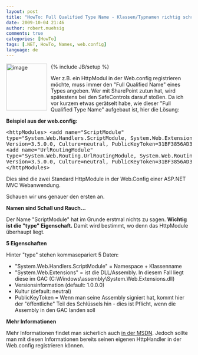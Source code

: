 ```yaml
---
layout: post
title: "HowTo: Full Qualified Type Name - Klassen/Typnamen richtig schreiben"
date: 2009-10-04 21:46
author: robert.muehsig
comments: true
categories: [HowTo]
tags: [.NET, HowTo, Names, web.config]
language: de
---
```

{% include JB/setup %}
<a href="{{BASE_PATH}}/assets/wp-images/image831.png"><img style="border-right: 0px; border-top: 0px; margin: 0px 10px 0px 0px; border-left: 0px; border-bottom: 0px" height="127" alt="image" src="{{BASE_PATH}}/assets/wp-images/image_thumb16.png" width="111" align="left" border="0"></a>  <p>Wer z.B. ein HttpModul in der Web.config registrieren möchte, muss immer den "Full Qualified Name" eines Types angeben. Wer mit SharePoint zutun hat, wird spätestens bei den SafeControls darauf stoßen. Da ich vor kurzem etwas gerätselt habe, wie dieser "Full Qualified Type Name" aufgebaut ist, hier die Lösung:</p><p><strong>Beispiel aus der web.config:</strong></p> <div class="wlWriterSmartContent" id="scid:812469c5-0cb0-4c63-8c15-c81123a09de7:2db2f2cf-16d1-44d1-bf1c-393004204787" style="padding-right: 0px; display: inline; padding-left: 0px; float: none; padding-bottom: 0px; margin: 0px; padding-top: 0px"><pre name="code" class="c#">		&lt;httpModules&gt;
			&lt;add name="ScriptModule" type="System.Web.Handlers.ScriptModule, System.Web.Extensions, Version=3.5.0.0, Culture=neutral, PublicKeyToken=31BF3856AD364E35"/&gt;
			&lt;add name="UrlRoutingModule" type="System.Web.Routing.UrlRoutingModule, System.Web.Routing, Version=3.5.0.0, Culture=neutral, PublicKeyToken=31BF3856AD364E35"/&gt;
		&lt;/httpModules&gt;</pre></div>
<p>Dies sind die zwei Standard HttpModule in der Web.Config einer ASP.NET MVC Webanwendung.</p>
<p>Schauen wir uns genauer den ersten an.</p>
<p><strong>Namen sind Schall und Rauch...</strong></p>
<p>Der Name "ScriptModule" hat im Grunde erstmal nichts zu sagen. <strong>Wichtig ist die "type" Eigenschaft.</strong> Damit wird bestimmt, wo denn das HttpModule überhaupt liegt.</p>
<p><strong>5 Eigenschaften</strong></p>
<p>Hinter "type" stehen kommasepariert 5 Daten:</p>
<ul>
<li>"System.Web.Handlers.ScriptModule" = Namespace + Klassenname</li>
<li>"System.Web.Extensions" = ist die DLL/Assembly. In diesem Fall liegt diese im GAC (C:\Windows\assembly\System.Web.Extensions.dll)</li>
<li>Versionsinformation (default: 1.0.0.0)</li>
<li>Kultur (default: neutral)</li>
<li>PublicKeyToken = Wenn man seine Assembly signiert hat, kommt hier der "öffentliche" Teil des Schlüssels hin - dies ist Pflicht, wenn die Assembly in den GAC landen soll</li></ul>
<p><strong>Mehr Informationen</strong></p>
<p>Mehr Informationen findet man sicherlich auch <a href="http://msdn.microsoft.com/en-us/library/yfsftwz6.aspx">in der MSDN</a>. Jedoch sollte man mit diesen Informationen bereits seinen eigenen HttpHandler in der Web.config registrieren können.</p>
